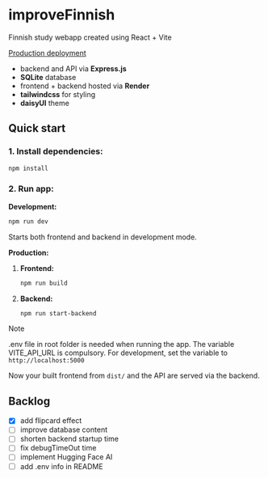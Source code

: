 # improveFinnish

Finnish study webapp created using React + Vite

[Production deployment](https://improvefinnish-frontend.onrender.com/)

- backend and API via **Express.js**
- **SQLite** database
- frontend + backend hosted via **Render**
- **tailwindcss** for styling
- **daisyUI** theme

## Quick start

### 1. Install dependencies:

```sh
npm install
```

### 2. Run app:

**Development:**

```sh
npm run dev
```

Starts both frontend and backend in development mode.

**Production:**

1. **Frontend:**
   ```sh
   npm run build
   ```
2. **Backend:**
   ```sh
   npm run start-backend
   ```
> [!NOTE]
> .env file in root folder is needed when running the app. The variable VITE_API_URL is compulsory. For development, set the variable to ``http://localhost:5000``


Now your built frontend from `dist/` and the API are served via the backend.

## Backlog

- [x] add flipcard effect
- [ ] improve database content
- [ ] shorten backend startup time
- [ ] fix debugTimeOut time
- [ ] implement Hugging Face AI
- [ ] add .env info in README
